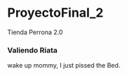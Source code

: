 # ProyectoFinal_2
Tienda Perrona 2.0

<h3> Valiendo Riata</h3>
wake up mommy, I just pissed the Bed.
